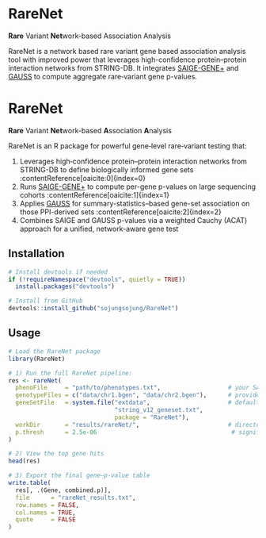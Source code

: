 # RareNet
**Rare** Variant **Net**work-based Association Analysis

RareNet is a network based rare variant gene based association analysis tool with improved power that leverages high-confidence protein–protein interaction networks from STRING-DB. It integrates [SAIGE-GENE+](https://github.com/weizhouUMICH/SAIGE) and [GAUSS](https://github.com/diptavo/GAUSS) to compute aggregate rare‐variant gene p-values.

# RareNet  
**Rare** Variant **Net**work-based **A**ssociation **A**nalysis  

RareNet is an R package for powerful gene‐level rare‐variant testing that:  
1. Leverages high‐confidence protein–protein interaction networks from STRING-DB to define biologically informed gene sets :contentReference[oaicite:0]{index=0}  
2. Runs [SAIGE-GENE+](https://github.com/weizhouUMICH/SAIGE) to compute per-gene p-values on large sequencing cohorts :contentReference[oaicite:1]{index=1}  
3. Applies [GAUSS](https://github.com/diptavo/GAUSS) for summary-statistics–based gene-set association on those PPI-derived sets :contentReference[oaicite:2]{index=2}  
4. Combines SAIGE and GAUSS p-values via a weighted Cauchy (ACAT) approach for a unified, network-aware gene test  



## Installation

```r
# Install devtools if needed
if (!requireNamespace("devtools", quietly = TRUE))
  install.packages("devtools")

# Install from GitHub
devtools::install_github("sojungsojung/RareNet")
```

## Usage

```r
# Load the RareNet package
library(RareNet)

# 1) Run the full RareNet pipeline:
res <- rareNet(
  phenoFile     = "path/to/phenotypes.txt",                   # your SAIGE phenotype file
  genotypeFiles = c("data/chr1.bgen", "data/chr2.bgen"),      # provide your genotype files
  geneSetFile   = system.file("extdata",                      # default STRING v12 gene set
                              "string_v12_geneset.txt",
                              package = "RareNet"),
  workDir       = "results/rareNet/",                         # directory for intermediate outputs
  p.thresh      = 2.5e-06                                      # significance threshold
)

# 2) View the top gene hits
head(res)

# 3) Export the final gene–p-value table
write.table(
  res[, .(Gene, combined.p)],
  file      = "rareNet_results.txt",
  row.names = FALSE,
  col.names = TRUE,
  quote     = FALSE
)
```
